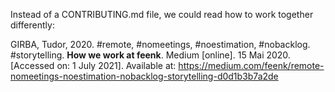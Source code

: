 Instead of a CONTRIBUTING.md file, we could read how to work together differently:

GIRBA, Tudor, 2020. #remote, #nomeetings, #noestimation, #nobacklog. #storytelling. **How we work at feenk**. Medium [online]. 15 Mai 2020. [Accessed on: 1 July 2021]. Available at: https://medium.com/feenk/remote-nomeetings-noestimation-nobacklog-storytelling-d0d1b3b7a2de
